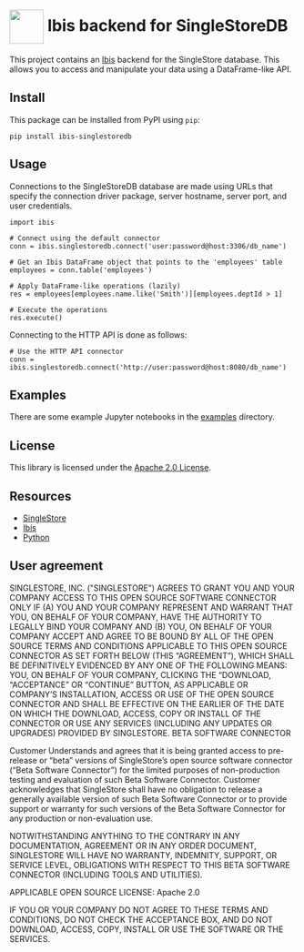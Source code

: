 # <img src="resources/singlestore-logo.png" height="60" valign="middle"/> Ibis backend for SingleStoreDB

This project contains an [Ibis](https://ibis-project.org) backend
for the SingleStore database. This allows you to access and manipulate your
data using a DataFrame-like API.

## Install

This package can be installed from PyPI using `pip`:
```
pip install ibis-singlestoredb
```

## Usage

Connections to the SingleStoreDB database are made using URLs that specify
the connection driver package, server hostname, server port, and user
credentials.
```
import ibis

# Connect using the default connector
conn = ibis.singlestoredb.connect('user:password@host:3306/db_name')

# Get an Ibis DataFrame object that points to the 'employees' table
employees = conn.table('employees')

# Apply DataFrame-like operations (lazily)
res = employees[employees.name.like('Smith')][employees.deptId > 1]

# Execute the operations
res.execute()
```

Connecting to the HTTP API is done as follows:
```
# Use the HTTP API connector
conn = ibis.singlestoredb.connect('http://user:password@host:8080/db_name')
```

## Examples

There are some example Jupyter notebooks in the
[examples](https://github.com/singlestore-labs/ibis-singlestoredb/examples)
directory.


## License

This library is licensed under the [Apache 2.0 License](https://raw.githubusercontent.com/singlestore-labs/singlestoredb-python/main/LICENSE?token=GHSAT0AAAAAABMGV6QPNR6N23BVICDYK5LAYTVK5EA).

## Resources

* [SingleStore](https://singlestore.com)
* [Ibis](https://ibis-project.org)
* [Python](https://python.org)

## User agreement

SINGLESTORE, INC. ("SINGLESTORE") AGREES TO GRANT YOU AND YOUR COMPANY ACCESS TO THIS OPEN SOURCE SOFTWARE CONNECTOR ONLY IF (A) YOU AND YOUR COMPANY REPRESENT AND WARRANT THAT YOU, ON BEHALF OF YOUR COMPANY, HAVE THE AUTHORITY TO LEGALLY BIND YOUR COMPANY AND (B) YOU, ON BEHALF OF YOUR COMPANY ACCEPT AND AGREE TO BE BOUND BY ALL OF THE OPEN SOURCE TERMS AND CONDITIONS APPLICABLE TO THIS OPEN SOURCE CONNECTOR AS SET FORTH BELOW (THIS “AGREEMENT”), WHICH SHALL BE DEFINITIVELY EVIDENCED BY ANY ONE OF THE FOLLOWING MEANS: YOU, ON BEHALF OF YOUR COMPANY, CLICKING THE “DOWNLOAD, “ACCEPTANCE” OR “CONTINUE” BUTTON, AS APPLICABLE OR COMPANY’S INSTALLATION, ACCESS OR USE OF THE OPEN SOURCE CONNECTOR AND SHALL BE EFFECTIVE ON THE EARLIER OF THE DATE ON WHICH THE DOWNLOAD, ACCESS, COPY OR INSTALL OF THE CONNECTOR OR USE ANY SERVICES (INCLUDING ANY UPDATES OR UPGRADES) PROVIDED BY SINGLESTORE.
BETA SOFTWARE CONNECTOR

Customer Understands and agrees that it is  being granted access to pre-release or “beta” versions of SingleStore’s open source software connector (“Beta Software Connector”) for the limited purposes of non-production testing and evaluation of such Beta Software Connector. Customer acknowledges that SingleStore shall have no obligation to release a generally available version of such Beta Software Connector or to provide support or warranty for such versions of the Beta Software Connector  for any production or non-evaluation use.

NOTWITHSTANDING ANYTHING TO THE CONTRARY IN ANY DOCUMENTATION,  AGREEMENT OR IN ANY ORDER DOCUMENT, SINGLESTORE WILL HAVE NO WARRANTY, INDEMNITY, SUPPORT, OR SERVICE LEVEL, OBLIGATIONS WITH
RESPECT TO THIS BETA SOFTWARE CONNECTOR (INCLUDING TOOLS AND UTILITIES).

APPLICABLE OPEN SOURCE LICENSE: Apache 2.0

IF YOU OR YOUR COMPANY DO NOT AGREE TO THESE TERMS AND CONDITIONS, DO NOT CHECK THE ACCEPTANCE BOX, AND DO NOT DOWNLOAD, ACCESS, COPY, INSTALL OR USE THE SOFTWARE OR THE SERVICES.
